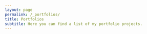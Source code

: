 ```yaml
---
layout: page
permalink: /_portfolios/
title: Portfolios
subtitle: Here you can find a list of my portfolio projects.
---
```


